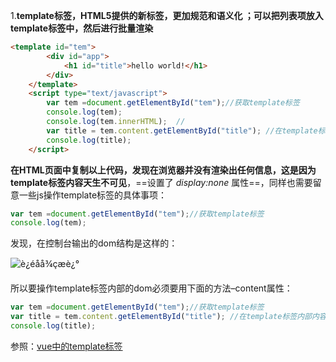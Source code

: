 1.**template标签，HTML5提供的新标签，更加规范和语义化 ；可以把列表项放入template标签中，然后进行批量渲染**

```HTML
<template id="tem">
    	<div id="app">
    		<h1 id="title">hello world!</h1>
    	</div>
    </template>
	<script type="text/javascript">
	    var tem =document.getElementById("tem");//获取template标签
	    console.log(tem);
	    console.log(tem.innerHTML);  //
	    var title = tem.content.getElementById("title"); //在template标签内部内容，必须要用.content属性才可以访问到
	    console.log(title);
	</script>
```

​	**在HTML页面中复制以上代码，发现在浏览器并没有渲染出任何信息，这是因为template标签内容天生不可见**，==设置了 *display:none* 属性==，同样也需要留意一些js操作template标签的具体事项：

```js
var tem =document.getElementById("tem");//获取template标签
console.log(tem);
```

发现，在控制台输出的dom结构是这样的：

![è¿éåå¾çæè¿°](/Users/jack/Desktop/md/images/70-1217115.png)

所以要操作template标签内部的dom必须要用下面的方法–content属性：

```js
var tem =document.getElementById("tem");//获取template标签
var title = tem.content.getElementById("title"); //在template标签内部内容，必须要用.content属性才可以访问到
console.log(title);
```

参照：[vue中的template标签](<https://blog.csdn.net/u013594477/article/details/80774483>)































